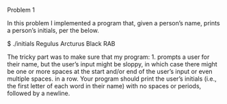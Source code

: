 Problem 1

In this problem I implemented a program that, given a person’s name, prints a person’s initials, per the below.

$ ./initials
Regulus Arcturus Black
RAB

The tricky part was to make sure that my program: 1. prompts a user for their name, but the user’s input might be sloppy, in which case there might be one or more spaces at the start and/or end of the user’s input or even multiple spaces. in a row.
Your program should print the user’s initials (i.e., the first letter of each word in their name) with no spaces or periods, followed by a newline.
